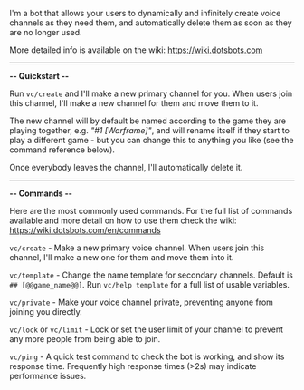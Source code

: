 I'm a bot that allows your users to dynamically and infinitely create voice channels as they need them, and automatically delete them as soon as they are no longer used.

More detailed info is available on the wiki: https://wiki.dotsbots.com

** **
**-- Quickstart --**

Run `vc/create` and I'll make a new primary channel for you. When users join this channel, I'll make a new channel for them and move them to it.

The new channel will by default be named according to the game they are playing together, e.g. *"#1 [Warframe]"*, and will rename itself if they start to play a different game - but you can change this to anything you like (see the command reference below).

Once everybody leaves the channel, I'll automatically delete it.

** **
**-- Commands --**

Here are the most commonly used commands. For the full list of commands available and more detail on how to use them check the wiki: https://wiki.dotsbots.com/en/commands

`vc/create` - Make a new primary voice channel. When users join this channel, I'll make a new one for them and move them into it.

`vc/template` - Change the name template for secondary channels. Default is `## [@@game_name@@]`. Run `vc/help template` for a full list of usable variables.

`vc/private` - Make your voice channel private, preventing anyone from joining you directly.

`vc/lock` or `vc/limit` - Lock or set the user limit of your channel to prevent any more people from being able to join.

`vc/ping` - A quick test command to check the bot is working, and show its response time. Frequently high response times (>2s) may indicate performance issues.

